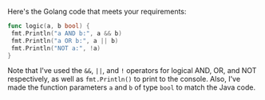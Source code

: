Here's the Golang code that meets your requirements:
```go
func logic(a, b bool) {
 fmt.Println("a AND b:", a && b)
 fmt.Println("a OR b:", a || b)
 fmt.Println("NOT a:", !a)
}
```
Note that I've used the `&&`, `||`, and `!` operators for logical AND, OR, and NOT respectively, as well as `fmt.Println()` to print to the console. Also, I've made the function parameters `a` and `b` of type `bool` to match the Java code.

